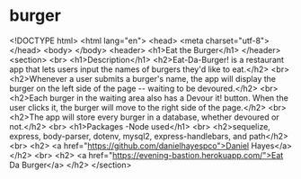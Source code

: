 # burger
&lt;!DOCTYPE html> &lt;html lang="en">  &lt;head>     &lt;meta charset="utf-8"> &lt;/head>  &lt;body>  &lt;/body> &lt;header>     &lt;h1>Eat the Burger&lt;/h1> &lt;/header> &lt;section>     &lt;br>     &lt;h1>Description&lt;/h1>     &lt;h2>Eat-Da-Burger! is a restaurant app that lets users input the names of burgers they'd like to eat.&lt;/h2>     &lt;br>     &lt;h2>Whenever a user submits a burger's name, the app will display the burger on the left side of the page -- waiting to be devoured.&lt;/h2>     &lt;br>     &lt;h2>Each burger in the waiting area also has a Devour it! button. When the user clicks it, the burger will move to the right side of the page.&lt;/h2>     &lt;br>     &lt;h2>The app will store every burger in a database, whether devoured or not.&lt;/h2>     &lt;br>     &lt;h1>Packages -Node used&lt;/h1>     &lt;br>    &lt;h2>sequelize, express, body-parser, dotenv, mysql2, express-handlebars, and path&lt;/h2>     &lt;br>     &lt;h2>         &lt;a href="https://github.com/danielhayespco">Daniel Hayes&lt;/a>     &lt;/h2>     &lt;br>     &lt;h2>         &lt;a href="https://evening-bastion.herokuapp.com/">Eat Da Burger&lt;/a>     &lt;/h2> &lt;/section>
